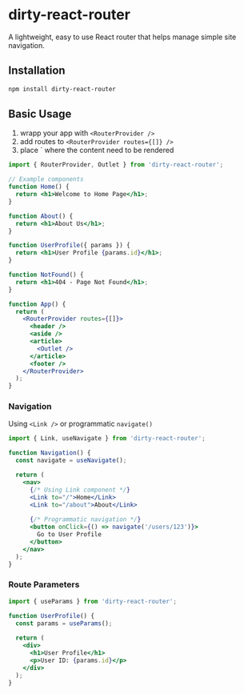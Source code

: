 # dirty-react-router

A lightweight, easy to use React router that helps manage simple site navigation.

## Installation

```bash
npm install dirty-react-router
```

## Basic Usage

1. wrapp your app with `<RouterProvider />`
2. add routes to `<RouterProvider routes={[]} />`
3. place `<Outlet /> where the content need to be rendered

```jsx
import { RouterProvider, Outlet } from 'dirty-react-router';

// Example components
function Home() {
  return <h1>Welcome to Home Page</h1>;
}

function About() {
  return <h1>About Us</h1>;
}

function UserProfile({ params }) {
  return <h1>User Profile {params.id}</h1>;
}

function NotFound() {
  return <h1>404 - Page Not Found</h1>;
}

function App() {
  return (
    <RouterProvider routes={[]}>
      <header /> 
      <aside />
      <article>
        <Outlet />
      </article>
      <footer /> 
    </RouterProvider>
  );
}


```

### Navigation

Using `<Link />` or programmatic `navigate()`

```jsx
import { Link, useNavigate } from 'dirty-react-router';

function Navigation() {
  const navigate = useNavigate();

  return (
    <nav>
      {/* Using Link component */}
      <Link to="/">Home</Link>
      <Link to="/about">About</Link>
      
      {/* Programmatic navigation */}
      <button onClick={() => navigate('/users/123')}>
        Go to User Profile
      </button>
    </nav>
  );
}
```

### Route Parameters

```jsx
import { useParams } from 'dirty-react-router';

function UserProfile() {
  const params = useParams();
  
  return (
    <div>
      <h1>User Profile</h1>
      <p>User ID: {params.id}</p>
    </div>
  );
}
```





